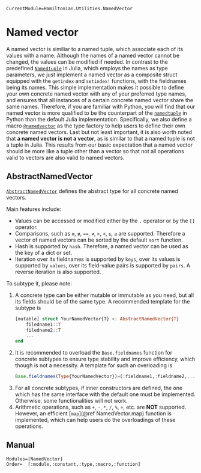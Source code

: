 ```@meta
CurrentModule=Hamiltonian.Utilities.NamedVector
```

# Named vector

A named vector is similiar to a named tuple, which associate each of its values with a name. Although the names of a named vector cannot be changed, the values can be modified if needed. In contrast to the predefined [`NamedTuple`](https://docs.julialang.org/en/v1/base/base/#Core.NamedTuple) in Julia, which employs the names as type parameters, we just implement a named vector as a composite struct equipped with the `getindex` and `setindex!` functions, with the fieldnames being its names. This simple implementation makes it possible to define your own concrete named vector with any of your preferred type names, and ensures that all instances of a certain concrete named vector share the same names. Therefore, if you are familiar with Python, you will find that our named vector is more qualified to be the counterpart of the [`namedtuple`](https://docs.python.org/3.7/library/collections.html#collections.namedtuple) in Python than the default Julia implementation. Specifically, we also define a macro [`@namedvector`](@ref) as the type factory to help users to define their own concrete named vectors. Last but not least important, it is also worth noted that **a named vector is not a vector**, as is similar to that a named tuple is not a tuple in Julia. This results from our basic expectation that a named vector should be more like a tuple other than a vector so that not all operations valid to vectors are also valid to named vectors.

## AbstractNamedVector
[`AbstractNamedVector`](@ref) defines the abstract type for all concrete named vectors.

Main features include:
* Values can be accessed or modified either by the `.` operator or by the `[]` operator.
* Comparisons, such as `≡`, `≢`, `==`, `≠`, `>`, `<`, `≥`, `≤` are supported. Therefore a vector of named vectors can be sorted by the default `sort` function.
* Hash is supported by `hash`. Therefore, a named vector can be used as the key of a dict or set.
* Iteration over its fieldnames is supported by `keys`, over its values is supported by `values`, over its field-value pairs is supported by `pairs`. A reverse iteration is also supported.

To subtype it, please note:
1. A concrete type can be either mutable or immutable as you need, but all its fields should be of the same type. A recommended template for the subtype is
   ```julia
   [mutable] struct YourNamedVector{T} <: AbstractNamedVector{T}
       filedname1::T
       filedname2::T
       ...
   end
   ```
2. It is recommended to overload the `Base.fieldnames` function for concrete subtypes to ensure type stability and improve efficiency, which though is not a necessity. A template for such an overloading is
   ```julia
   Base.fieldnames(Type{YourNamedVector})=(:fieldname1,:fieldname2,...)
   ```
3. For all concrete subtypes, if inner constructors are defined, the one which has the same interface with the default one must be implemented. Otherwise, some functionalities will not work.
4. Arithmetic operations, such as `+`, `-`, `*`, `/`, `%`, `÷`, etc. are **NOT** supported. However, an efficient [`map`](@ref NamedVector.map) function  is implemented, which can help users do the overloadings of these operations.

## Manual
```@autodocs
Modules=[NamedVector]
Order=  [:module,:constant,:type,:macro,:function]
```
